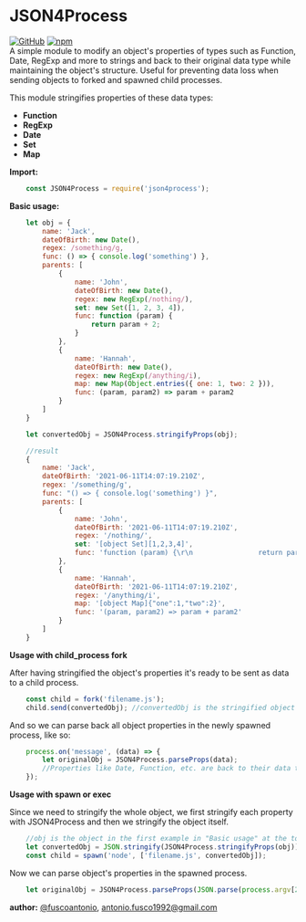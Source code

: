 # JSON4Process

[![GitHub](https://img.shields.io/badge/GitHub-v.0.1.17-blue.svg)](https://github.com/fuscoantonio/JSON4Process)
[![npm](https://img.shields.io/badge/npm-v.0.1.17-red.svg)](https://www.npmjs.com/package/json4process)  
A simple module to modify an object's properties of types such as Function, Date, RegExp and more to strings and back to their original data type while maintaining the object's structure. Useful for preventing data loss when sending objects to forked and spawned child processes.   

This module stringifies properties of these data types:
  - **Function**
  - **RegExp**
  - **Date**
  - **Set**
  - **Map**  

**Import:**
```javascript
    const JSON4Process = require('json4process');
```   
**Basic usage:**
```javascript
    let obj = {
        name: 'Jack',
        dateOfBirth: new Date(),
        regex: /something/g,
        func: () => { console.log('something') },
        parents: [
            {
                name: 'John',
                dateOfBirth: new Date(),
                regex: new RegExp(/nothing/),
                set: new Set([1, 2, 3, 4]),
                func: function (param) {
                    return param + 2;
                }
            },
            {
                name: 'Hannah',
                dateOfBirth: new Date(),
                regex: new RegExp(/anything/i),
                map: new Map(Object.entries({ one: 1, two: 2 })),
                func: (param, param2) => param + param2
            }
        ]
    }

    let convertedObj = JSON4Process.stringifyProps(obj);

    //result
    {
        name: 'Jack',
        dateOfBirth: '2021-06-11T14:07:19.210Z',
        regex: '/something/g',
        func: "() => { console.log('something') }",
        parents: [
            {
                name: 'John',
                dateOfBirth: '2021-06-11T14:07:19.210Z',
                regex: '/nothing/',
                set: '[object Set][1,2,3,4]',
                func: 'function (param) {\r\n                return param + 2;\r\n            }'
            },
            {
                name: 'Hannah',
                dateOfBirth: '2021-06-11T14:07:19.210Z',
                regex: '/anything/i',
                map: '[object Map]{"one":1,"two":2}',
                func: '(param, param2) => param + param2'
            }
        ]
    }
```
**Usage with child_process fork** 

After having stringified the object's properties it's ready to be sent as data to a child process.
```javascript
    const child = fork('filename.js');
    child.send(convertedObj); //convertedObj is the stringified object in the example above
```
And so we can parse back all object properties in the newly spawned process, like so:
```javascript
    process.on('message', (data) => {
        let originalObj = JSON4Process.parseProps(data);
        //Properties like Date, Function, etc. are back to their data type and can now be used as such
    });
```

**Usage with spawn or exec**

Since we need to stringify the whole object, we first stringify each property with JSON4Process and then we stringify the object itself.
```javascript
    //obj is the object in the first example in "Basic usage" at the top of this document
    let convertedObj = JSON.stringify(JSON4Process.stringifyProps(obj));
    const child = spawn('node', ['filename.js', convertedObj]);
```
Now we can parse object's properties in the spawned process.
```javascript
    let originalObj = JSON4Process.parseProps(JSON.parse(process.argv[2]));
```

**author:** [@fuscoantonio](https://github.com/fuscoantonio), antonio.fusco1992@gmail.com
